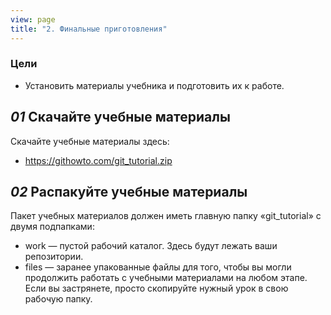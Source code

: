```yaml
---
view: page
title: "2. Финальные приготовления"
---
```


<h3>Цели</h3>

<ul><li>Установить материалы учебника и подготовить их к работе.</li></ul>

<h2><em>01</em> Скачайте учебные материалы</h2>

<p>Скачайте учебные материалы здесь:</p>

<ul>
<li><a href="/git_tutorial.zip" target="_blank" prefetch="0">https://githowto.com/git_tutorial.zip</a></li>
</ul>

<h2><em>02</em> Распакуйте учебные материалы</h2>

<p>Пакет учебных материалов должен иметь главную папку «git_tutorial» с двумя подпапками:</p>

<ul>
<li>work — пустой рабочий каталог.  Здесь будут лежать ваши репозитории.</li>
<li>files — заранее упакованные файлы для того, чтобы вы могли продолжить работать с учебными материалами на любом этапе.  Если вы застрянете, просто скопируйте нужный урок в свою рабочую папку.</li>
</ul>